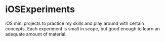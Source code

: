 # iOSExperiments

iOS mini projects to practice my skills and play around with certain concepts.
Each experiment is small in scope, but good enough to learn an adequate amount of material.
